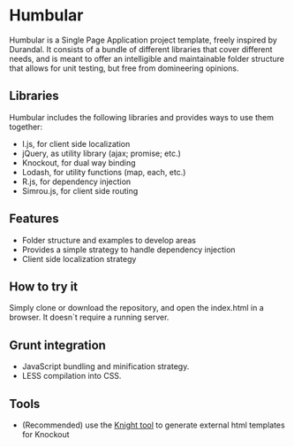 # Humbular
Humbular is a Single Page Application project template, freely inspired by Durandal.
It consists of a bundle of different libraries that cover different needs,
and is meant to offer an intelligible and maintainable folder structure that allows for unit testing, but free from domineering opinions.

## Libraries
Humbular includes the following libraries and provides ways to use them together:

* I.js, for client side localization
* jQuery, as utility library (ajax; promise; etc.)
* Knockout, for dual way binding
* Lodash, for utility functions (map, each, etc.)
* R.js, for dependency injection
* Simrou.js, for client side routing

## Features
* Folder structure and examples to develop areas
* Provides a simple strategy to handle dependency injection
* Client side localization strategy

## How to try it
Simply clone or download the repository, and open the index.html in a browser.
It doesn`t require a running server.

## Grunt integration
* JavaScript bundling and minification strategy.
* LESS compilation into CSS.

## Tools
* (Recommended) use the [Knight tool](https://github.com/RobertoPrevato/Knight) to generate external html templates for Knockout

